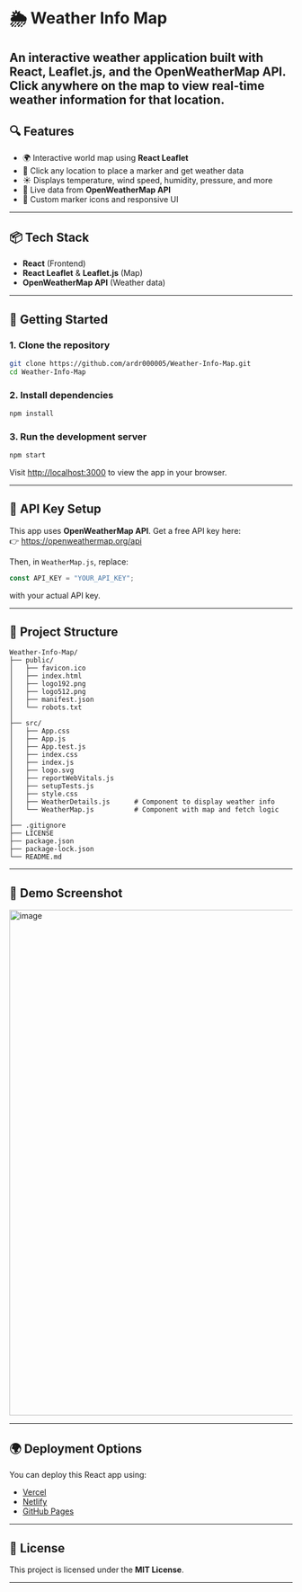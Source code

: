 # 🌦️ Weather Info Map

An interactive weather application built with **React**, **Leaflet.js**, and the **OpenWeatherMap API**. Click anywhere on the map to view real-time weather information for that location.
---

## 🔍 Features

- 🌍 Interactive world map using **React Leaflet**
- 📍 Click any location to place a marker and get weather data
- ☀️ Displays temperature, wind speed, humidity, pressure, and more
- 📡 Live data from **OpenWeatherMap API**
- 📌 Custom marker icons and responsive UI

---

## 📦 Tech Stack

- **React** (Frontend)
- **React Leaflet** & **Leaflet.js** (Map)
- **OpenWeatherMap API** (Weather data)

---

## 🚀 Getting Started

### 1. Clone the repository

```bash
git clone https://github.com/ardr000005/Weather-Info-Map.git
cd Weather-Info-Map
```

### 2. Install dependencies

```bash
npm install
```

### 3. Run the development server

```bash
npm start
```

Visit [http://localhost:3000](http://localhost:3000) to view the app in your browser.

---

## 🔑 API Key Setup

This app uses **OpenWeatherMap API**. Get a free API key here:  
👉 https://openweathermap.org/api

Then, in `WeatherMap.js`, replace:

```js
const API_KEY = "YOUR_API_KEY";
```

with your actual API key.

---

## 📁 Project Structure

```
Weather-Info-Map/
├── public/
│   ├── favicon.ico
│   ├── index.html
│   ├── logo192.png
│   ├── logo512.png
│   ├── manifest.json
│   └── robots.txt
│
├── src/
│   ├── App.css
│   ├── App.js
│   ├── App.test.js
│   ├── index.css
│   ├── index.js
│   ├── logo.svg
│   ├── reportWebVitals.js
│   ├── setupTests.js
│   ├── style.css
│   ├── WeatherDetails.js      # Component to display weather info
│   └── WeatherMap.js          # Component with map and fetch logic
│
├── .gitignore
├── LICENSE
├── package.json
├── package-lock.json
└── README.md
```

---

## 📸 Demo Screenshot

<img width="1916" height="900" alt="image" src="https://github.com/user-attachments/assets/93caa9b4-ddc6-482d-8b7d-94e2702f4c5b" />


---

## 🌍 Deployment Options

You can deploy this React app using:

- [Vercel](https://vercel.com)
- [Netlify](https://netlify.com)
- [GitHub Pages](https://pages.github.com)

---

## 📜 License

This project is licensed under the **MIT License**.

---


